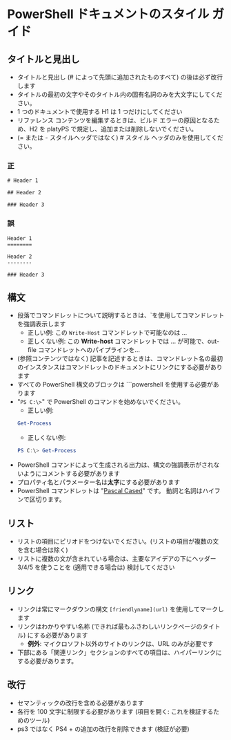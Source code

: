 <a id="style-guide-for-powershell-docs" class="xliff"></a>

# PowerShell ドキュメントのスタイル ガイド


<a id="titlesheadings" class="xliff"></a>

## タイトルと見出し

* タイトルと見出し (\# によって先頭に追加されたものすべて) の後は必ず改行します
* タイトルの最初の文字やそのタイトル内の固有名詞のみを大文字にしてください。
* 1 つのドキュメントで使用する H1 は 1 つだけにしてください
* リファレンス コンテンツを編集するときは、ビルド エラーの原因となるため、H2 を platyPS で規定し、追加または削除しないでください。
* (= または \- スタイルヘッダではなく) \# スタイル ヘッダのみを使用してください。

<a id="correct" class="xliff"></a>

### 正

```
# Header 1

## Header 2

### Header 3

```

<a id="incorrect" class="xliff"></a>

### 誤

```
Header 1
========

Header 2
--------

### Header 3
```

<a id="syntax" class="xliff"></a>

## 構文

* 段落でコマンドレットについて説明するときは、\`を使用してコマンドレットを強調表示します
  * 正しい例: この `Write-Host` コマンドレットで可能なのは ...
  * 正しくない例: この **Write-host** コマンドレットでは ... が可能で、out-file コマンドレットへのパイプラインを...
* (参照コンテンツではなく) 記事を記述するときは、コマンドレット名の最初のインスタンスはコマンドレットのドキュメントにリンクにする必要があります
* すべての PowerShell 構文のブロックは &#96;&#96;&#96;powershell を使用する必要があります
* "`PS C:\>`" で PowerShell のコマンドを始めないでください。
  * 正しい例:
  ```powershell
  Get-Process
  ```
  * 正しくない例:
  ```powershell
  PS C:\> Get-Process
  ```
* PowerShell コマンドによって生成される出力は、構文の強調表示がされないようにコメントする必要があります
* プロパティ名とパラメーター名は**太字**にする必要があります
* PowerShell コマンドレットは "[Pascal Cased](https://en.wikipedia.org/wiki/PascalCase)" です。 動詞と名詞はハイフンで区切ります。

<a id="lists" class="xliff"></a>

## リスト

* リストの項目にピリオドをつけないでください。(リストの項目が複数の文を含む場合は除く)
* リストに複数の文が含まれている場合は、主要なアイデアの下にヘッダー 3/4/5 を使うことを (適用できる場合は) 検討してください

<a id="links" class="xliff"></a>

## リンク

* リンクは常にマークダウンの構文 `[friendlyname](url)` を使用してマークします
* リンクはわかりやすい名称 (できれば最もふさわしいリンクページのタイトル) にする必要があります
  * **例外**: マイクロソフト以外のサイトのリンクは、URL のみが必要です
* 下部にある「関連リンク」セクションのすべての項目は、ハイパーリンクにする必要があります。 

<a id="line-breaks" class="xliff"></a>

## 改行

* セマンティックの改行を含める必要があります
* 各行を 100 文字に制限する必要があります (項目を開く: これを検証するためのツール)
* ps3 ではなく PS4 + の追加の改行を削除できます (検証が必要)
